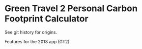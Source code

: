 Green Travel 2 Personal Carbon Footprint Calculator==================================================  See git history for origins.  Features for the 2018 app (GT2)      
